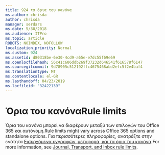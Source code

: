 ```yaml
---
title: 924 τα όρια του κανόνα
ms.author: chrisda
author: chrisda
manager: serdars
ms.date: 5/30/2018
ms.audience: ITPro
ms.topic: article
ROBOTS: NOINDEX, NOFOLLOW
localization_priority: Normal
ms.custom: 924
ms.assetid: d80318be-6e30-4cd9-a65e-e7dc55f69e69
ms.openlocfilehash: 56c41c606ddb269f37232d646541f616578f6147
ms.sourcegitcommit: 9d78905c512192ffc4675468abd2efc5f2e4baf4
ms.translationtype: MT
ms.contentlocale: el-GR
ms.lasthandoff: 04/23/2019
ms.locfileid: "32422139"
---
```

# <a name="rule-limits"></a><span data-ttu-id="d96cd-102">Όρια του κανόνα</span><span class="sxs-lookup"><span data-stu-id="d96cd-102">Rule limits</span></span>

<span data-ttu-id="d96cd-103">Όρια του κανόνα μπορεί να διαφέρουν μεταξύ των επιλογών του Office 365 και αυτόνομη.</span><span class="sxs-lookup"><span data-stu-id="d96cd-103">Rule limits might vary across Office 365 options and standalone options.</span></span> <span data-ttu-id="d96cd-104">Για περισσότερες πληροφορίες, ανατρέξτε στην ενότητα [Εισερχόμενα εγγραφών, μεταφορά, και τα όρια του κανόνα](https://technet.microsoft.com/library/exchange-online-limits.aspx).</span><span class="sxs-lookup"><span data-stu-id="d96cd-104">For more information, see [Journal, Transport, and Inbox rule limits](https://technet.microsoft.com/library/exchange-online-limits.aspx).</span></span>
